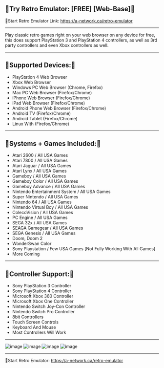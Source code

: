 🔶Try Retro Emulator: [FREE] [Web-Base]🔶
--------------------

🔶Start Retro Emulator Link: 
https://a-network.ca/retro-emulator





________________________________________________________________________________________________________________________________________________________________________________

Play classic retro games right on your web browser on any device for free, this does support PlayStation 3 and PlayStation 4 controllers, as well as 3rd party controllers and even Xbox controllers as well.

________________________________________________________________________________________________________________________________________________________________________________

🔶Supported Devices:🔶
------------------------
- PlayStation 4 Web Browser
- Xbox Web Browser
- Windows PC Web Browser (Chrome, Firefox)
- Mac PC Web Browser (Firefox/Chrome)
- iPhone Web Browser (Firefox/Chrome)
- iPad Web Browser (Firefox/Chrome)
- Android Phone Web Browser (Firefox/Chrome)
- Android TV (Firefox/Chrome)
- Android Tablet (Firefox/Chrome)
- Linux With (Firefox/Chrome)

________________________________________________________________________________________________________________________________________________________________________________

🔶Systems + Games Included:🔶
----------------------------------
- Atari 2600 / All USA Games
- Atari 7800 / All USA Games
- Atari Jaguar / All USA Games
- Atari Lynx / All USA Games
- Gameboy / All USA Games
- Gameboy Color / All USA Games
- Gameboy Advance / All USA Games
- Nintendo Entertainment System / All USA Games
- Super Nintendo / All USA Games
- Nintendo 64 / All USA Games
- Nintendo Virtual Boy / All USA Games
- ColecoVision / All USA Games
- PC Engine / All USA Games
- SEGA 32x / All USA Games
- SEAGA Gamegear / All USA Games
- SEGA Genesis / All USA Games
- Doom, Doom 2
- WonderSwan Color
- Sony Playstation / Few USA Games [Not Fully Working With All Games]
- More Coming

________________________________________________________________________________________________________________________________________________________________________________

🔶Controller Support:🔶
-------------------
- Sony PlayStation 3 Controller
- Sony PlayStation 4 Controller
- Microsoft Xbox 360 Controller
- Microsoft Xbox One Controller
- Nintendo Switch Joy-Con Controller
- Nintendo Switch Pro Controller
- 8bit Controllers
- Touch Screen Controls
- Keyboard And Mouse
- Most Controllers Will Work

________________________________________________________________________________________________________________________________________________________________________________
![image](https://user-images.githubusercontent.com/50722217/153095804-56faa35c-5c94-431e-b718-095f431f9898.png)
![image](https://user-images.githubusercontent.com/50722217/153095813-611db3cf-e6a7-42ad-9c84-3537d5e01325.png)
![image](https://user-images.githubusercontent.com/50722217/153095824-67b17834-92e2-49bc-bd60-24504949f2fa.png)
![image](https://user-images.githubusercontent.com/50722217/153095843-bdb24f1a-0be0-4fac-8eef-90f80c1fb44b.png)
________________________________________________________________________________________________________________________________________________________________________________

🔶Start Retro Emulator: 
https://a-network.ca/retro-emulator
